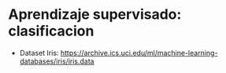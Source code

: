 # Aprendizaje supervisado: clasificacion

* Dataset Iris: https://archive.ics.uci.edu/ml/machine-learning-databases/iris/iris.data